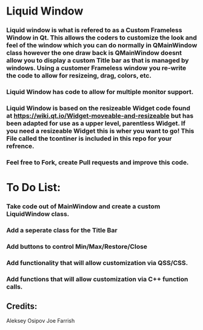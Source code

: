 # Liquid Window 

### Liquid window is what is refered to as a Custom Frameless Window in Qt. This allows the coders to customize the look and feel of the window which you can do normally in QMainWindow class however the one draw back is QMainWindow doesnt allow you to display a custom Title bar as that is managed by windows. Using a customer Frameless window you re-write the code to allow for resizeing, drag, colors, etc.   

### Liquid Window has code to allow for multiple monitor support. 

### Liquid Window is based on the resizeable Widget code found at https://wiki.qt.io/Widget-moveable-and-resizeable but has been adapted for use as a upper level, parentless Widget. If you need a resizeable Widget this is wher you want to go! This File called the tcontiner is included in this repo for your refrence.

### Feel free to Fork, create Pull requests and improve this code.

# To Do List: 
### Take code out of MainWindow and create a custom LiquidWindow class.
### Add a seperate class for the Title Bar
### Add buttons to control Min/Max/Restore/Close
### Add functionality that will allow customization via QSS/CSS.
### Add functions that will allow customization via C++ function calls.

## Credits:

Aleksey Osipov
Joe Farrish


